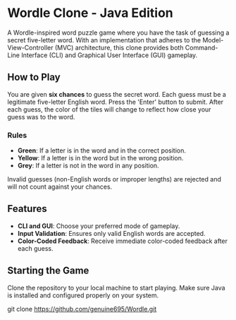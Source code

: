 # Wordle Clone - Java Edition

A Wordle-inspired word puzzle game where you have the task of guessing a secret five-letter word. With an implementation that adheres to the Model-View-Controller (MVC) architecture, this clone provides both Command-Line Interface (CLI) and Graphical User Interface (GUI) gameplay.

## How to Play

You are given **six chances** to guess the secret word. Each guess must be a legitimate five-letter English word. Press the 'Enter' button to submit. After each guess, the color of the tiles will change to reflect how close your guess was to the word.

### Rules

- **Green**: If a letter is in the word and in the correct position.
- **Yellow**: If a letter is in the word but in the wrong position.
- **Grey**: If a letter is not in the word in any position.

Invalid guesses (non-English words or improper lengths) are rejected and will not count against your chances.

## Features

- **CLI and GUI**: Choose your preferred mode of gameplay.
- **Input Validation**: Ensures only valid English words are accepted.
- **Color-Coded Feedback**: Receive immediate color-coded feedback after each guess.

## Starting the Game

Clone the repository to your local machine to start playing. Make sure Java is installed and configured properly on your system.

git clone https://github.com/genuine695/Wordle.git
